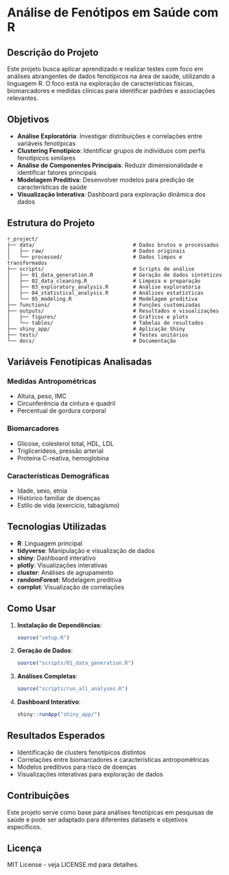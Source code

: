  # Análise de Fenótipos em Saúde com R

## Descrição do Projeto

Este projeto busca aplicar aprendizado e realizar testes com foco em análises abrangentes de dados fenotípicos na área de saúde, utilizando a linguagem R. O foco está na exploração de características físicas, biomarcadores e medidas clínicas para identificar padrões e associações relevantes.

## Objetivos

- **Análise Exploratória**: Investigar distribuições e correlações entre variáveis fenotípicas
- **Clustering Fenotípico**: Identificar grupos de indivíduos com perfis fenotípicos similares
- **Análise de Componentes Principais**: Reduzir dimensionalidade e identificar fatores principais
- **Modelagem Preditiva**: Desenvolver modelos para predição de características de saúde
- **Visualização Interativa**: Dashboard para exploração dinâmica dos dados

## Estrutura do Projeto

```
r_project/
├── data/                                # Dados brutos e processados
│   ├── raw/                             # Dados originais
│   └── processed/                       # Dados limpos e transformados
├── scripts/                             # Scripts de análise
│   ├── 01_data_generation.R             # Geração de dados sintéticos
│   ├── 02_data_cleaning.R               # Limpeza e preparação
│   ├── 03_exploratory_analysis.R        # Análise exploratória
│   ├── 04_statistical_analysis.R        # Análises estatísticas
│   └── 05_modeling.R                    # Modelagem preditiva
├── functions/                           # Funções customizadas
├── outputs/                             # Resultados e visualizações
│   ├── figures/                         # Gráficos e plots
│   └── tables/                          # Tabelas de resultados
├── shiny_app/                           # Aplicação Shiny
├── tests/                               # Testes unitários
└── docs/                                # Documentação
```

## Variáveis Fenotípicas Analisadas

### Medidas Antropométricas
- Altura, peso, IMC
- Circunferência da cintura e quadril
- Percentual de gordura corporal

### Biomarcadores
- Glicose, colesterol total, HDL, LDL
- Triglicerídeos, pressão arterial
- Proteína C-reativa, hemoglobina

### Características Demográficas
- Idade, sexo, etnia
- Histórico familiar de doenças
- Estilo de vida (exercício, tabagismo)

## Tecnologias Utilizadas

- **R**: Linguagem principal
- **tidyverse**: Manipulação e visualização de dados
- **shiny**: Dashboard interativo
- **plotly**: Visualizações interativas
- **cluster**: Análises de agrupamento
- **randomForest**: Modelagem preditiva
- **corrplot**: Visualização de correlações

## Como Usar

1. **Instalação de Dependências**:
   ```r
   source("setup.R")
   ```

2. **Geração de Dados**:
   ```r
   source("scripts/01_data_generation.R")
   ```

3. **Análises Completas**:
   ```r
   source("scripts/run_all_analyses.R")
   ```

4. **Dashboard Interativo**:
   ```r
   shiny::runApp("shiny_app/")
   ```

## Resultados Esperados

- Identificação de clusters fenotípicos distintos
- Correlações entre biomarcadores e características antropométricas
- Modelos preditivos para risco de doenças
- Visualizações interativas para exploração de dados

## Contribuições

Este projeto serve como base para análises fenotípicas em pesquisas de saúde e pode ser adaptado para diferentes datasets e objetivos específicos.

## Licença

MIT License - veja LICENSE.md para detalhes.
